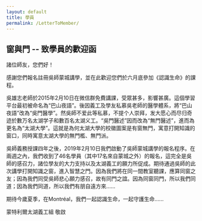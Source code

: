 ```yaml
---
layout: default
title: 學員
permalink: /LetterToMember/
---
```


## 窗與門 -- 致學員的歡迎函

諸位師友，您們好！

感謝您們報名註冊吳師蒙城講學，並在此歡迎您們於六月底參加《認識生命》的課程。

吳雄志老師於2015年2月10日在微信群免費講課，受眾甚多，影響甚廣。這個學習平台最初被命名為“巴山夜語”。後因義工及學友私慕吳老師的醫學體系，將“巴山夜語”改為“吳門醫學”。然吳師不爱此等私慕，不提个人崇拜，发大愿心而尽归奇迹於數万名太湖学子和數百名太湖义工。“吳門醫述”因而改為“無門醫述”，進而為更名為“太湖大學”。這就是為何太湖大學的校徽圖案是有窗無門，寓意打開知識的窗口，同時寓意太湖大學的無門檻、無門派。

吳師義務授課四年之後，2019年2月10日我們啟動了吳師蒙城講學的報名程序。在兩週之內，我們收到了46名學員（其中17名來自蒙城之外）的報名，這完全是吳師的感召力，諸位學友的大力支持以及太湖義工的願力所促成。期待通過吳師的此次講學打開知識之窗，進入智慧之門。因為我們將在同一間教室聽課，應算同窗之友；因為我們同受吳師悲心願力感召，故有同門之誼。因為同窗同門，所以我們同道；因為我們同道，所以我們有朋自遠方來……

期待今歲夏季，在Montréal，我們一起認識生命，一起守護生命……


蒙特利爾太湖義工組 敬啟